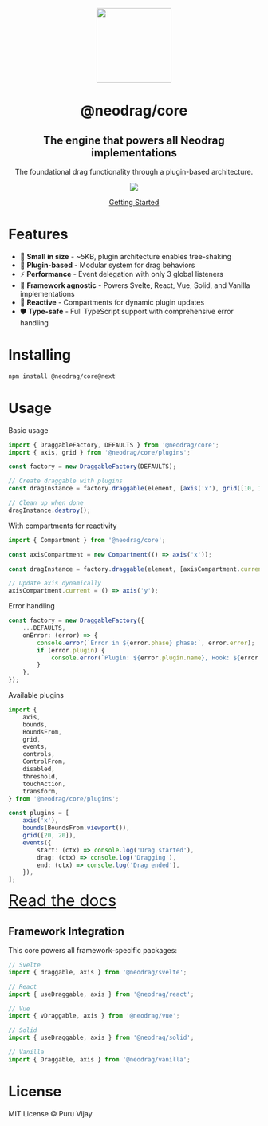 <p align="center">
<a href="https://www.neodrag.dev"><img src="https://www.neodrag.dev/logo.svg" height="150" /></a>
</p>

<h1 align="center">
@neodrag/core
</h1>

<h2 align="center">
The engine that powers all Neodrag implementations
</h2>

<p align="center">The foundational drag functionality through a plugin-based architecture.</p>

<p align="center">
  <a href="https://www.npmjs.com/package/@neodrag/core"><img src="https://img.shields.io/npm/v/@neodrag/core?color=e63900&label="></a>
<p>

<p align="center"><a href="https://www.neodrag.dev/docs/core">Getting Started</a></p>

# Features

- 🤏 **Small in size** - ~5KB, plugin architecture enables tree-shaking
- 🧩 **Plugin-based** - Modular system for drag behaviors
- ⚡ **Performance** - Event delegation with only 3 global listeners
- 🎯 **Framework agnostic** - Powers Svelte, React, Vue, Solid, and Vanilla implementations
- 🔄 **Reactive** - Compartments for dynamic plugin updates
- 🛡️ **Type-safe** - Full TypeScript support with comprehensive error handling

# Installing

```bash
npm install @neodrag/core@next
```

# Usage

Basic usage

```typescript
import { DraggableFactory, DEFAULTS } from '@neodrag/core';
import { axis, grid } from '@neodrag/core/plugins';

const factory = new DraggableFactory(DEFAULTS);

// Create draggable with plugins
const dragInstance = factory.draggable(element, [axis('x'), grid([10, 10])]);

// Clean up when done
dragInstance.destroy();
```

With compartments for reactivity

```typescript
import { Compartment } from '@neodrag/core';

const axisCompartment = new Compartment(() => axis('x'));

const dragInstance = factory.draggable(element, [axisCompartment.current, grid([10, 10])]);

// Update axis dynamically
axisCompartment.current = () => axis('y');
```

Error handling

```typescript
const factory = new DraggableFactory({
	...DEFAULTS,
	onError: (error) => {
		console.error(`Error in ${error.phase} phase:`, error.error);
		if (error.plugin) {
			console.error(`Plugin: ${error.plugin.name}, Hook: ${error.plugin.hook}`);
		}
	},
});
```

Available plugins

```typescript
import {
	axis,
	bounds,
	BoundsFrom,
	grid,
	events,
	controls,
	ControlFrom,
	disabled,
	threshold,
	touchAction,
	transform,
} from '@neodrag/core/plugins';

const plugins = [
	axis('x'),
	bounds(BoundsFrom.viewport()),
	grid([20, 20]),
	events({
		start: (ctx) => console.log('Drag started'),
		drag: (ctx) => console.log('Dragging'),
		end: (ctx) => console.log('Drag ended'),
	}),
];
```

<a href="https://www.neodrag.dev/docs/core" style="font-size: 2rem">Read the docs</a>

## Framework Integration

This core powers all framework-specific packages:

```typescript
// Svelte
import { draggable, axis } from '@neodrag/svelte';

// React
import { useDraggable, axis } from '@neodrag/react';

// Vue
import { vDraggable, axis } from '@neodrag/vue';

// Solid
import { useDraggable, axis } from '@neodrag/solid';

// Vanilla
import { Draggable, axis } from '@neodrag/vanilla';
```

# License

MIT License © Puru Vijay
